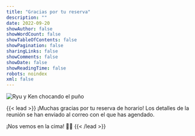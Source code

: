 ```yaml
---
title: "Gracias por tu reserva"
description: ""
date: 2022-09-20
showAuthor: false
showWordCount: false
showTableOfContents: false
showPagination: false
sharingLinks: false
showComments: false
showDate: false
showReadingTime: false
robots: noindex
xml: false
---
```


![Ryu y Ken chocando el puño](/img/thanks.gif)

{{< lead >}}
¡Muchas gracias por tu reserva de horario! Los detalles de la reunión se han enviado al correo con el que has agendado.

¡Nos vemos en la cima! 🤜🤛
{{< /lead >}}

